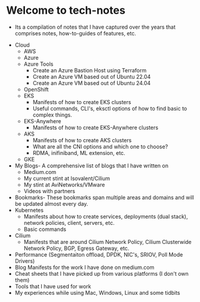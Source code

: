 # Welcome to tech-notes

- Its a compilation of notes that I have captured over the years that comprises notes, how-to-guides of features, etc.
* Cloud
    - AWS
    - Azure
    - Azure Tools
        - Create an Azure Bastion Host using Terraform
        - Create an Azure VM based out of Ubuntu 22.04
        - Create an Azure VM based out of Ubuntu 24.04
    - OpenShift
    - EKS
        - Manifests of how to create EKS clusters
        - Useful commands, CLI's, eksctl options of how to find basic to complex things.
    - EKS-Anywhere
        - Manifests of how to create EKS-Anywhere clusters
    - AKS
        - Manifests of how to create AKS clusters
        - What are all the CNI options and which one to choose?
        - RDMA, inifiniband, ML extension, etc.
    - GKE
* My Blogs- A comprehensive list of blogs that I have written on
    - Medium.com
    - My current stint at Isovalent/Cilium
    - My stint at AviNetworks/VMware
    - Videos with partners
* Bookmarks- These bookmarks span multiple areas and domains and will be updated almost every day.
* Kubernetes
    - Manifests about how to create services, deployments (dual stack), network policies, client, servers, etc.
    - Basic commands
* Cilium
    - Manifests that are around Cilium Network Policy, Cilium Clusterwide Network Policy, BGP, Egress Gateway, etc.
* Performance (Segmentaiton offload, DPDK, NIC's, SRIOV, Poll Mode Drivers)
* Blog Manifests for the work I have done on medium.com
* Cheat sheets that I have picked up from various platforms (I don't own them)
* Tools that I have used for work
* My experiences while using Mac, Windows, Linux and some tidbits 